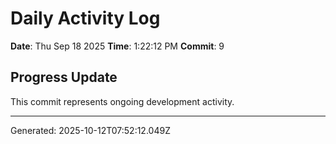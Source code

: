 # Daily Activity Log

**Date**: Thu Sep 18 2025
**Time**: 1:22:12 PM
**Commit**: 9

## Progress Update

This commit represents ongoing development activity.

---
Generated: 2025-10-12T07:52:12.049Z
